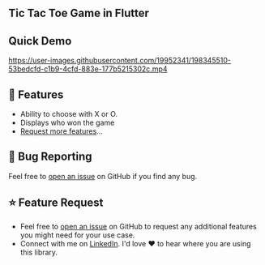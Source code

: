 ## Tic Tac Toe Game in Flutter

## Quick Demo

https://user-images.githubusercontent.com/19952341/198345510-53bedcfd-c1b9-4cfd-883e-177b5215302c.mp4


## 🚀 Features

- Ability to choose with X or O.
- Displays who won the game 
- [Request more features](#feature-request)...

<a id="bug"></a>

## 🐛 Bug Reporting

Feel free to [open an issue](https://github.com/devenderbutani21/tictactoeflutterapp/issues) on GitHub if you find any bug.


<a id="feature-request"></a>

## ⭐ Feature Request

- Feel free to [open an issue](https://github.com/devenderbutani21/tictactoeflutterapp/issues) on GitHub to request any additional features you might need for your use case.
- Connect with me on [LinkedIn](https://www.linkedin.com/in/devender-butani-aa534b114/). I'd love ❤️️ to hear where you are using this library.

<a id="release-notes"></a>


